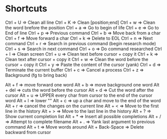 Shortcuts
==============

 Ctrl + U => Clean all line
 Ctrl + K => Clean [position;end]
 Ctrl + w => Clean the word brefore the position
 Ctrl + a => Go to begin of life
 Ctrl + e => Go to End of line
 Ctrl + p => Previous command
 Ctrl + b => Move back from a char
 Ctrl + f => Move forward a char
 Ctrl + k => Delete to EOL
 Ctrl + n => Next command
 Ctrl + r => Search in previous command (begin research mode)
 Ctrl + s => Search in next command
 Ctrl + o => Do command researched
 Ctrl + l => Clean screen
 Ctrl + u => Clean text before cursor + copy it
 Ctrl + k => Clean text after cursor + copy it
 Ctrl + w => Clean the word before the cursor + copy it
 Ctrl + y => Paste the content  of the cursor (yank)
 Ctrl + d => Terminate the current buffer
 Ctrl + c => Cancel a process
 Ctrl + z => Background (fg to bring back)

 Alt + f => move forward one word
 Alt + b => move background one word
 Alt + del => cuts the word before the cursor
 Alt + d => Cut the word after the cursor
 Alt + u => UPPER every char from cursor to the end of the cursor word
 Alt + l => lower ""
 Alt + c => up a char and move to the end of the word
 Alt + r => cancel the changes on the current line
 Alt + < => Move to the first line in the history
 Alt + > => Move to the last line in the history
 Alt + ? => Show current completion list
 Alt + * => Insert all possible completions
 Alt + / => Attempt to complete filename
 Alt + . => Yank last argument to previous command
 Alt + t => Move words around
 Alt + Back-Space => Delete backward from cursor

